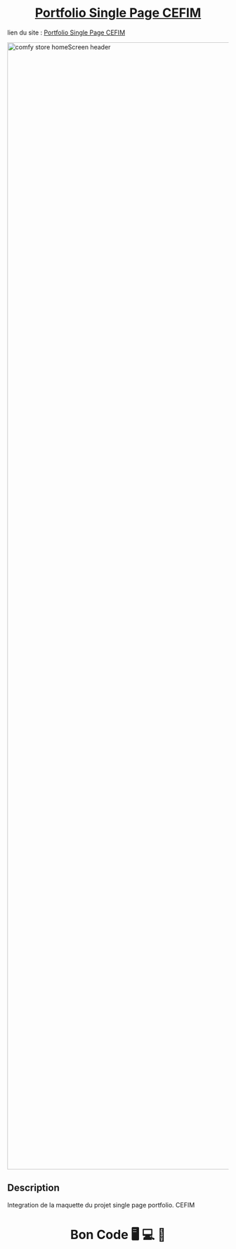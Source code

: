 <div>
  <h1 align="center">
    <a href="https://github.com/armandwadji/single_page_portfolio_integration.git">Portfolio Single Page CEFIM
    </a>  
  </h1>
</div> 

lien du site : [Portfolio Single Page CEFIM](https://portfoliospaw.netlify.app/)

<img width="2560" alt="comfy store homeScreen header" src="https://user-images.githubusercontent.com/90448006/204124917-81f22dfd-d8c2-4cb4-b575-82d0aefbb07a.png">

## Description
Integration de la maquette du projet single page portfolio. CEFIM

<h1 align="center">Bon Code 🖥 💻 📱</h1>
